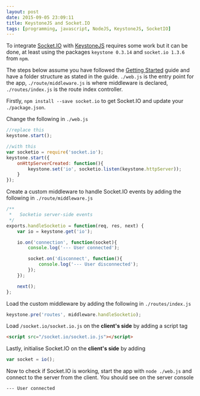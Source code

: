 ```yaml
---
layout: post
date: 2015-09-05 23:09:11
title: KeystoneJS and Socket.IO
tags: [programming, javascript, NodeJS, KeystoneJS, SocketIO]
---
```


To integrate [Socket.IO](http://socket.io/) with [KeystoneJS](http://keystonejs.com/) requires some work but it can be done, at least using the packages `keystone 0.3.14` and `socket.io 1.3.6` from `npm`.

The steps below assume you have followed the [Getting Started](http://keystonejs.com/docs/getting-started/) guide and have a folder structure as stated in the guide. `./web.js` is the entry point for the app, `./route/middleware.js` is where middleware is declared, `./routes/index.js` is the route index controller.


Firstly, `npm install --save socket.io` to get Socket.IO and update your `./package.json`.

Change the following in `./web.js`

```js
//replace this
keystone.start();

//with this
var socketio = require('socket.io');
keystone.start({
    onHttpServerCreated: function(){
        keystone.set('io', socketio.listen(keystone.httpServer));
    }
});
```

Create a custom middleware to handle Socket.IO events by adding the following in `./route/middleware.js`

```js
/**
 *   Socketio server-side events
 */
exports.handleSocketio = function(req, res, next) {
    var io = keystone.get('io');

    io.on('connection', function(socket){
        console.log('--- User connected');

        socket.on('disconnect', function(){
            console.log('--- User disconnected');
        });
    });

    next();
};
```

Load the custom middleware by adding the following in `./routes/index.js`

```js
keystone.pre('routes', middleware.handleSocketio);
```

Load `/socket.io/socket.io.js` on the __client's side__ by adding a script tag

```html
<script src="/socket.io/socket.io.js"></script>
```

Lastly, initialise Socket.IO on the __client's side__ by adding

```js
var socket = io();
```

Now to check if Socket.IO is working, start the app with `node ./web.js` and connect to the server from the client. You should see on the server console

```
--- User connected
```